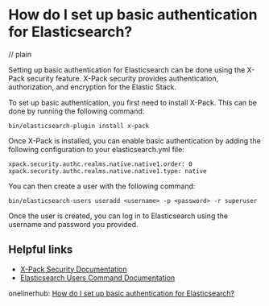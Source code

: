 # How do I set up basic authentication for Elasticsearch?
// plain

Setting up basic authentication for Elasticsearch can be done using the X-Pack security feature. X-Pack security provides authentication, authorization, and encryption for the Elastic Stack.

To set up basic authentication, you first need to install X-Pack. This can be done by running the following command:

```
bin/elasticsearch-plugin install x-pack
```

Once X-Pack is installed, you can enable basic authentication by adding the following configuration to your elasticsearch.yml file:

```
xpack.security.authc.realms.native.native1.order: 0
xpack.security.authc.realms.native.native1.type: native
```

You can then create a user with the following command:

```
bin/elasticsearch-users useradd <username> -p <password> -r superuser
```

Once the user is created, you can log in to Elasticsearch using the username and password you provided.

## Helpful links
- [X-Pack Security Documentation](https://www.elastic.co/guide/en/x-pack/current/security-getting-started.html)
- [Elasticsearch Users Command Documentation](https://www.elastic.co/guide/en/elasticsearch/reference/current/security-cli-users.html)

onelinerhub: [How do I set up basic authentication for Elasticsearch?](https://onelinerhub.com/elasticsearch/how-do-i-set-up-basic-authentication-for-elasticsearch)